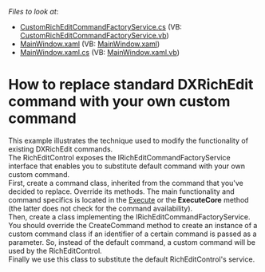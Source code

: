 <!-- default file list -->
*Files to look at*:

* [CustomRichEditCommandFactoryService.cs](./CS/DXApplication36/CustomRichEditCommandFactoryService.cs) (VB: [CustomRichEditCommandFactoryService.vb](./VB/DXApplication36/CustomRichEditCommandFactoryService.vb))
* [MainWindow.xaml](./CS/DXApplication36/MainWindow.xaml) (VB: [MainWindow.xaml](./VB/DXApplication36/MainWindow.xaml))
* [MainWindow.xaml.cs](./CS/DXApplication36/MainWindow.xaml.cs) (VB: [MainWindow.xaml.vb](./VB/DXApplication36/MainWindow.xaml.vb))
<!-- default file list end -->
# How to replace standard DXRichEdit command with your own custom command


This example illustrates the technique used to modify the functionality of existing DXRichEdit commands.<br> The RichEditControl exposes the IRichEditCommandFactoryService interface that enables you to substitute default command with your own custom command. <br> First, create a command class, inherited from the command that you've decided to replace. Override its methods. The main functionality and command specifics is located in the <a href="http://documentation.devexpress.com/#CoreLibraries/DevExpressUtilsCommandsCommand_Executetopic">Execute</a> or the<strong> ExecuteCore</strong> method (the latter does not check for the command availability). <br> Then, create a class implementing the IRichEditCommandFactoryService. You should override the CreateCommand method to create an instance of a custom command class if an identifier of a certain command is passed as a parameter. So, instead of the default command, a custom command will be used by the RichEditControl.<br> Finally we use this class to substitute the default RichEditControl's service.

<br/>


